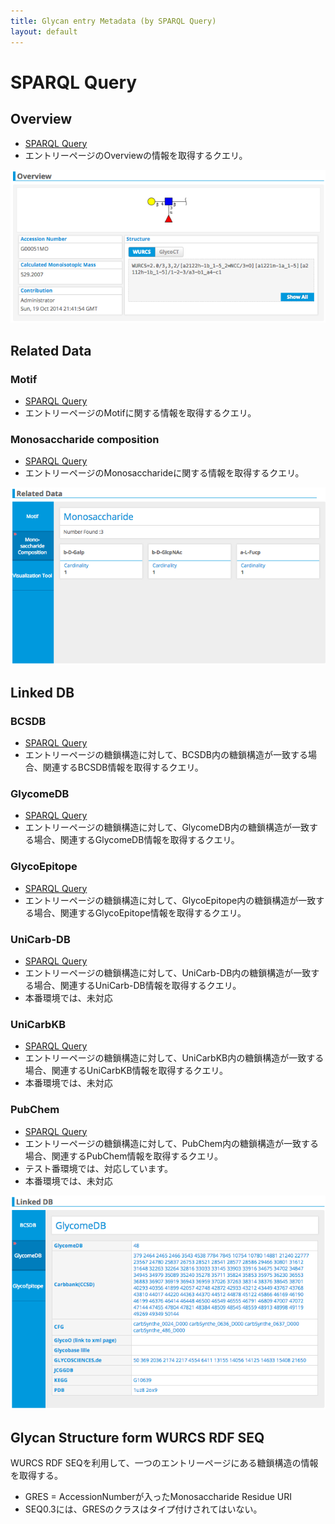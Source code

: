 ```yaml
---
title: Glycan entry Metadata (by SPARQL Query)
layout: default
---
```


# SPARQL Query

## Overview
* [SPARQL Query](/system/sparqlForMetadata/overview)
* エントリーページのOverviewの情報を取得するクエリ。

![overview](/images/manual/glycan-entry-G00051MO-Overview.png)


## Related Data
### Motif
* [SPARQL Query](/system/sparqlForMetadata/related-data-motif)
* エントリーページのMotifに関する情報を取得するクエリ。

### Monosaccharide composition
* [SPARQL Query](/system/sparqlForMetadata/related-data-monosaccharide)
* エントリーページのMonosaccharideに関する情報を取得するクエリ。

![related data](/images/manual/glycan-entry-G00051MO-RelatedData.png)


## Linked DB
### BCSDB
* [SPARQL Query](/system/sparqlForMetadata/linkeddb-bcsdb)
* エントリーページの糖鎖構造に対して、BCSDB内の糖鎖構造が一致する場合、関連するBCSDB情報を取得するクエリ。

### GlycomeDB
* [SPARQL Query](/system/sparqlForMetadata/linkeddb-glycomedb)
* エントリーページの糖鎖構造に対して、GlycomeDB内の糖鎖構造が一致する場合、関連するGlycomeDB情報を取得するクエリ。

### GlycoEpitope
* [SPARQL Query](/system/sparqlForMetadata/linkeddb-glycoepitope)
* エントリーページの糖鎖構造に対して、GlycoEpitope内の糖鎖構造が一致する場合、関連するGlycoEpitope情報を取得するクエリ。

### UniCarb-DB
* [SPARQL Query](/system/sparqlForMetadata/linkeddb-unicarb-db)
* エントリーページの糖鎖構造に対して、UniCarb-DB内の糖鎖構造が一致する場合、関連するUniCarb-DB情報を取得するクエリ。
* 本番環境では、未対応

### UniCarbKB
* [SPARQL Query](/system/sparqlForMetadata/linkeddb-unicarbkb)
* エントリーページの糖鎖構造に対して、UniCarbKB内の糖鎖構造が一致する場合、関連するUniCarbKB情報を取得するクエリ。
* 本番環境では、未対応

### PubChem
* [SPARQL Query](/system/sparqlForMetadata/linkeddb-pubchem)
* エントリーページの糖鎖構造に対して、PubChem内の糖鎖構造が一致する場合、関連するPubChem情報を取得するクエリ。
* テスト番環境では、対応しています。
* 本番環境では、未対応


![linked db](/images/manual/glycan-entry-G00051MO-LinkdDB.png)


## Glycan Structure form WURCS RDF SEQ
WURCS RDF SEQを利用して、一つのエントリーページにある糖鎖構造の情報を取得する。
* GRES = AccessionNumberが入ったMonosaccharide Residue URI
* SEQ0.3には、GRESのクラスはタイプ付けされてはいない。
